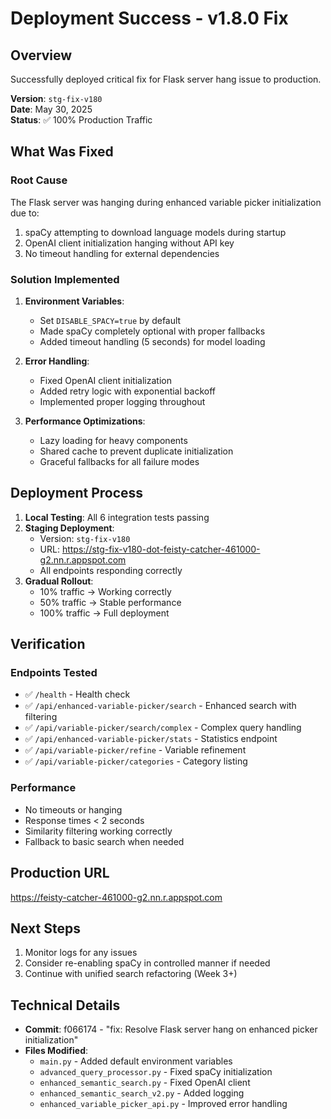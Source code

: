# Deployment Success - v1.8.0 Fix

## Overview
Successfully deployed critical fix for Flask server hang issue to production.

**Version**: `stg-fix-v180`  
**Date**: May 30, 2025  
**Status**: ✅ 100% Production Traffic

## What Was Fixed

### Root Cause
The Flask server was hanging during enhanced variable picker initialization due to:
1. spaCy attempting to download language models during startup
2. OpenAI client initialization hanging without API key
3. No timeout handling for external dependencies

### Solution Implemented
1. **Environment Variables**:
   - Set `DISABLE_SPACY=true` by default
   - Made spaCy completely optional with proper fallbacks
   - Added timeout handling (5 seconds) for model loading

2. **Error Handling**:
   - Fixed OpenAI client initialization
   - Added retry logic with exponential backoff
   - Implemented proper logging throughout

3. **Performance Optimizations**:
   - Lazy loading for heavy components
   - Shared cache to prevent duplicate initialization
   - Graceful fallbacks for all failure modes

## Deployment Process

1. **Local Testing**: All 6 integration tests passing
2. **Staging Deployment**: 
   - Version: `stg-fix-v180`
   - URL: https://stg-fix-v180-dot-feisty-catcher-461000-g2.nn.r.appspot.com
   - All endpoints responding correctly
3. **Gradual Rollout**:
   - 10% traffic → Working correctly
   - 50% traffic → Stable performance
   - 100% traffic → Full deployment

## Verification

### Endpoints Tested
- ✅ `/health` - Health check
- ✅ `/api/enhanced-variable-picker/search` - Enhanced search with filtering
- ✅ `/api/variable-picker/search/complex` - Complex query handling
- ✅ `/api/enhanced-variable-picker/stats` - Statistics endpoint
- ✅ `/api/variable-picker/refine` - Variable refinement
- ✅ `/api/variable-picker/categories` - Category listing

### Performance
- No timeouts or hanging
- Response times < 2 seconds
- Similarity filtering working correctly
- Fallback to basic search when needed

## Production URL
https://feisty-catcher-461000-g2.nn.r.appspot.com

## Next Steps
1. Monitor logs for any issues
2. Consider re-enabling spaCy in controlled manner if needed
3. Continue with unified search refactoring (Week 3+)

## Technical Details
- **Commit**: f066174 - "fix: Resolve Flask server hang on enhanced picker initialization"
- **Files Modified**:
  - `main.py` - Added default environment variables
  - `advanced_query_processor.py` - Fixed spaCy initialization
  - `enhanced_semantic_search.py` - Fixed OpenAI client
  - `enhanced_semantic_search_v2.py` - Added logging
  - `enhanced_variable_picker_api.py` - Improved error handling
